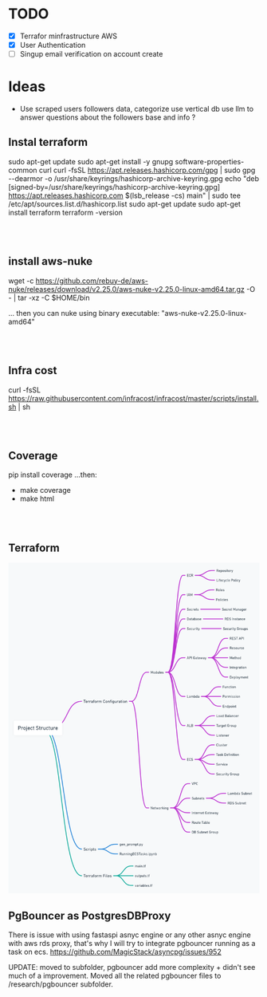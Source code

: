 # TODO
- [X] Terrafor minfrastructure AWS
- [X] User Authentication
- [ ] Singup email verification on account create

# Ideas
- Use scraped users followers data, categorize use vertical db use llm to answer questions about the followers base and info ?


## Instal terraform
sudo apt-get update
sudo apt-get install -y gnupg software-properties-common curl
curl -fsSL https://apt.releases.hashicorp.com/gpg | sudo gpg --dearmor -o /usr/share/keyrings/hashicorp-archive-keyring.gpg
echo "deb [signed-by=/usr/share/keyrings/hashicorp-archive-keyring.gpg] https://apt.releases.hashicorp.com $(lsb_release -cs) main" | sudo tee /etc/apt/sources.list.d/hashicorp.list
sudo apt-get update
sudo apt-get install terraform
terraform -version

<br></br>

## install aws-nuke
wget -c https://github.com/rebuy-de/aws-nuke/releases/download/v2.25.0/aws-nuke-v2.25.0-linux-amd64.tar.gz -O - | tar -xz -C $HOME/bin

... then you can nuke using binary executable: "aws-nuke-v2.25.0-linux-amd64"

<br></br>

## Infra cost
curl -fsSL https://raw.githubusercontent.com/infracost/infracost/master/scripts/install.sh | sh

<br></br>
## Coverage
pip install coverage
...then:
 - make coverage
 - make html

<br></br>
## Terraform

![alt text](https://github.com/Lisciowsky/x-server/blob/main/terraform/diagram.png?raw=true)

## PgBouncer as PostgresDBProxy
There is issue with using fastaspi asnyc engine or any other asnyc engine
with aws rds proxy, that's why I will try to integrate pgbouncer running as a task on ecs.
https://github.com/MagicStack/asyncpg/issues/952

UPDATE: moved to subfolder, pgbouncer add more complexity + didn't see much of a improvement. Moved all the related pgbouncer files to /research/pgbouncer subfolder.

